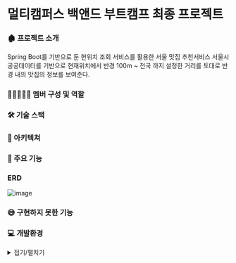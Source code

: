 # 멀티캠퍼스 백앤드 부트캠프 최종 프로젝트 

### 🏚 프로젝트 소개

Spring Boot를 기반으로 둔 현위치 조회 서비스를 활용한 서울 맛집 추천서비스 서울시 공공데이터를 기반으로 현재위치에서 반경 100m ~ 전국 까지 설정한 거리를 토대로 반경 내의 맛집의 정보를 보여준다.



###  👨🏼‍🤝‍👨🏼 멤버 구성 및 역할



### 🛠 기술 스택



### 📍 아키텍쳐



### 📌 주요 기능 




### ERD
![image](https://github.com/user-attachments/assets/949806f4-bcb4-4807-9c7e-035cd9fc84c9)


### 😅 구현하지 못한 기능


### 💻 개발환경


<details>
  <summary>
    접기/펼치기
  </summary>

  
  
</details>





